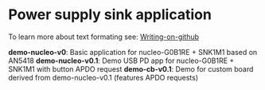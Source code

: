 # Power supply sink application
To learn more about text formating see: [Writing-on-github](https://docs.github.com/en/get-started/writing-on-github/getting-started-with-writing-and-formatting-on-github/basic-writing-and-formatting-syntax)

**demo-nucleo-v0**: Basic application for nucleo-G0B1RE + SNK1M1 based on AN5418
**demo-nucleo-v0.1**: Demo USB PD app for nucleo-G0B1RE + SNK1M1 with button APDO request
**demo-cb-v0.1**: Demo for custom board derived from demo-nucleo-v0.1 (features APDO requests)

